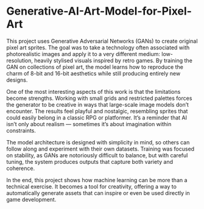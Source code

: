 # Generative-AI-Art-Model-for-Pixel-Art

This project uses Generative Adversarial Networks (GANs) to create original pixel art sprites. The goal was to take a technology often associated with photorealistic images and apply it to a very different medium: low-resolution, heavily stylised visuals inspired by retro games. By training the GAN on collections of pixel art, the model learns how to reproduce the charm of 8-bit and 16-bit aesthetics while still producing entirely new designs.

One of the most interesting aspects of this work is that the limitations become strengths. Working with small grids and restricted palettes forces the generator to be creative in ways that large-scale image models don’t encounter. The results feel playful and nostalgic, resembling sprites that could easily belong in a classic RPG or platformer. It’s a reminder that AI isn’t only about realism — sometimes it’s about imagination within constraints.

The model architecture is designed with simplicity in mind, so others can follow along and experiment with their own datasets. Training was focused on stability, as GANs are notoriously difficult to balance, but with careful tuning, the system produces outputs that capture both variety and coherence.

In the end, this project shows how machine learning can be more than a technical exercise. It becomes a tool for creativity, offering a way to automatically generate assets that can inspire or even be used directly in game development.

